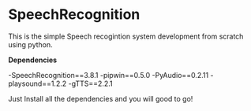 # SpeechRecognition
This is the simple Speech recogintion system development from scratch using python.

**Dependencies**

-SpeechRecognition==3.8.1
-pipwin==0.5.0
-PyAudio==0.2.11
-playsound==1.2.2
-gTTS==2.2.1

Just Install all the dependencies and you will good to go!

